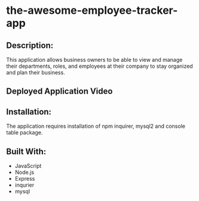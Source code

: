 # the-awesome-employee-tracker-app

## Description:

This application allows business owners to be able to view and manage their departments, roles, and employees at their company to stay organized and plan their business.


## Deployed Application Video


## Installation:

The application requires installation of npm inquirer, mysql2 and console table package.

## Built With:


* JavaScript
* Node.js
* Express
* inqurier
* mysql

